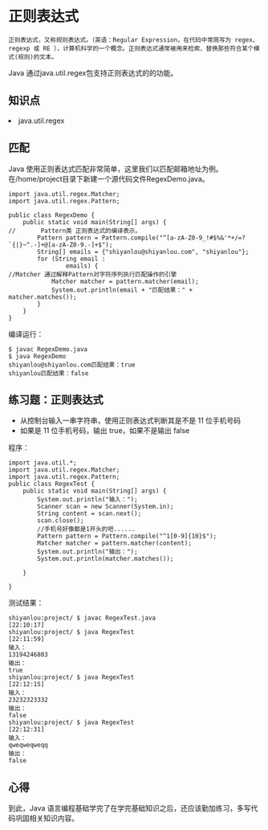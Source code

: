 # 正则表达式


    正则表达式，又称规则表达式。（英语：Regular Expression，在代码中常简写为 regex、regexp 或 RE ），计算机科学的一个概念。正则表达式通常被用来检索、替换那些符合某个模式(规则)的文本。

Java 通过java.util.regex包支持正则表达式的的功能。
## 知识点
<li>java.util.regex</li>  

## 匹配 
Java 使用正则表达式匹配非常简单，这里我们以匹配邮箱地址为例。在/home/project目录下新建一个源代码文件RegexDemo.java。
```
import java.util.regex.Matcher;
import java.util.regex.Pattern;

public class RegexDemo {
    public static void main(String[] args) {
//       Pattern类 正则表达式的编译表示。
        Pattern pattern = Pattern.compile("^[a-zA-Z0-9_!#$%&'*+/=?`{|}~^.-]+@[a-zA-Z0-9.-]+$");
        String[] emails = {"shiyanlou@shiyanlou.com", "shiyanlou"};
        for (String email :
                emails) {
//Matcher 通过解释Pattern对字符序列执行匹配操作的引擎
            Matcher matcher = pattern.matcher(email);
            System.out.println(email + "匹配结果：" + matcher.matches());
        }
    }
}
```
编译运行：
```
$ javac RegexDemo.java
$ java RegexDemo
shiyanlou@shiyanlou.com匹配结果：true
shiyanlou匹配结果：false
```

## 练习题：正则表达式
<ul>
<li>从控制台输入一串字符串，使用正则表达式判断其是不是 11 位手机号码</li>
<li>如果是 11 位手机号码，输出 true，如果不是输出 false</li>
</ul>  

程序：
```
import java.util.*;
import java.util.regex.Matcher;
import java.util.regex.Pattern;
public class RegexTest {
    public static void main(String[] args) {
        System.out.println("输入：");
        Scanner scan = new Scanner(System.in);
        String content = scan.next();
        scan.close();
        //手机号好像都是1开头的吧......
        Pattern pattern = Pattern.compile("^1[0-9]{10}$");
        Matcher matcher = pattern.matcher(content);
        System.out.println("输出：");
        System.out.println(matcher.matches());

    }

}
```
测试结果：
```
shiyanlou:project/ $ javac RegexTest.java                                                                  [22:10:17]
shiyanlou:project/ $ java RegexTest                                                                        [22:11:59]
输入：
13194246803
输出：
true
shiyanlou:project/ $ java RegexTest                                                                        [22:12:15]
输入：
23232323332
输出：
false
shiyanlou:project/ $ java RegexTest                                                                        [22:12:31]
输入：
qweqweqweqq
输出：
false
```
## 心得
到此，Java 语言编程基础学完了在学完基础知识之后，还应该勤加练习，多写代码巩固相关知识内容。